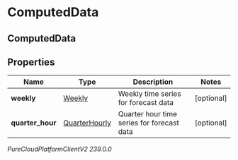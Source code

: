 # ComputedData

## ComputedData

## Properties

|Name | Type | Description | Notes|
|------------ | ------------- | ------------- | -------------|
| **weekly** | [Weekly](Weekly) | Weekly time series for forecast data | [optional] |
| **quarter_hour** | [QuarterHourly](QuarterHourly) | Quarter hour time series for forecast data | [optional] |



_PureCloudPlatformClientV2 239.0.0_

